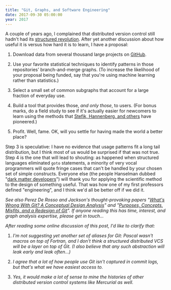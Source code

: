 ```yaml
---
title: "Git, Graphs, and Software Engineering"
date: 2017-09-30 05:00:00
year: 2017
---
```


A couple of years ago,
I complained that distributed version control still hadn't had its
<a href="{{'/2015/07/20/git-as-goto.html' | relative_url}}">structured revolution</a>.
After yet another discussion about how useful it is versus how hard it is to learn,
I have a proposal:

1. Download data from several thousand large projects on <a href="http://github.com">GitHub</a>.

2. Use your favorite statistical techniques to identify patterns in those repositories' branch-and-merge graphs.
   (To increase the likelihood of your proposal being funded,
   say that you're using machine learning rather than statistics.)

3. Select a small set of common subgraphs that account for a large fraction of everyday use.

4. Build a tool that provides those, *and only those*, to users.
   (For bonus marks, do a field study to see if it's actually easier for newcomers to learn
   using the methods that <a href="http://ieeexplore.ieee.org/stamp/stamp.jsp?arnumber=7999115">Stefik, Hannenberg, and others</a> have pioneered.)

5. Profit.  Well, fame.  OK, will you settle for having made the world a better place?

Step 3 is speculative:
I have no evidence that usage patterns fit a long tail distribution,
but I think most of us would be surprised if that was not true.
Step 4 is the one that will lead to shouting:
as happened when structured languages eliminated `goto` statements,
a minority of very vocal programmers will quote fringe cases
that can't be handled by your chosen set of simple constructs.
Everyone else
(the people Hanselman dubbed "<a href="https://www.hanselman.com/blog/DarkMatterDevelopersTheUnseen99.aspx">dark matter developers</a>")
will thank you for applying the scientific method to the design of something useful.
That was how one of my first professors defined "engineering",
and I think we'd all be better off if we did it.

*See also Perez De Rosso and Jackson's thought-provoking papers
"<a href="https://spderosso.github.io/onward13.pdf">What's Wrong With Git? A Conceptual Design Analysis</a>"
and
"<a href="https://spderosso.github.io/oopsla16.pdf">Purposes, Concepts, Misfits, and a Redesign of Git</a>".
If anyone reading this has time, interest, and graph analysis expertise,
please get in touch...*

*After reading some online discussion of this post,
I'd like to clarify that:*

1. *I'm not suggesting yet another set of aliases for Git: Pascal wasn't macros on top of Fortran, and I don't think a structured distributed VCS will be a layer on top of Git.  (I also believe that any such abstraction will leak early and leak often...)*

2. *I agree that a lot of how people use Git isn't captured in commit logs, but that's what we have easiest access to.*

3. *Yes, it would make a lot of sense to mine the histories of other distributed version control systems like Mercurial as well.*
